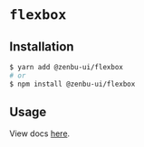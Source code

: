 # `flexbox`

## Installation

```sh
$ yarn add @zenbu-ui/flexbox
# or
$ npm install @zenbu-ui/flexbox
```

## Usage

View docs [here](https://zenbu-ui.com/docs/components/flexbox).
